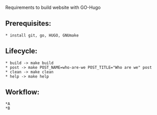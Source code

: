Requirements to build website with GO-Hugo

## Prerequisites:
    * install git, go, HUGO, GNUmake

## Lifecycle:
    * build -> make build
    * post -> make POST_NAME=who-are-we POST_TITLE="Who are we" post
    * clean -> make clean
    * help -> make help

## Workflow:
    *A
    *B